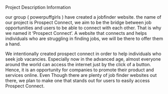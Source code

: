 Project Description Information 

our group ( powerpuffgirls ) have created a jobfinder website.
the name of our project is Prospect Connect, we aim to be the bridge between job opportunities 
and users to be able to connect with each other. That is why we named it ‘Prospect Connect’. 
A website that connects and helps individuals who are struggling in finding jobs, we will be there to offer 
them a hand. 

We intentionally created prospect connect in order to help individuals who seek job vacancies. 
Especially now in the advanced age, almost everyone around the world can access the internet just 
by the click of a button. Hence, it is an opportunity for companies to promote their product and 
services online. Even Though there are plenty of job finder websites out there, we plan to make one 
that stands out for users to easily access Prospect Connect.
